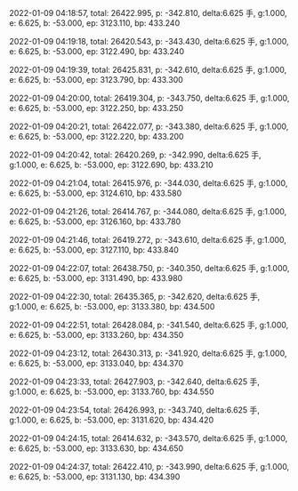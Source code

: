 2022-01-09 04:18:57, total: 26422.995, p: -342.810, delta:6.625 手, g:1.000, e: 6.625, b: -53.000, ep: 3123.110, bp: 433.240

2022-01-09 04:19:18, total: 26420.543, p: -343.430, delta:6.625 手, g:1.000, e: 6.625, b: -53.000, ep: 3122.490, bp: 433.240

2022-01-09 04:19:39, total: 26425.831, p: -342.610, delta:6.625 手, g:1.000, e: 6.625, b: -53.000, ep: 3123.790, bp: 433.300

2022-01-09 04:20:00, total: 26419.304, p: -343.750, delta:6.625 手, g:1.000, e: 6.625, b: -53.000, ep: 3122.250, bp: 433.250

2022-01-09 04:20:21, total: 26422.077, p: -343.380, delta:6.625 手, g:1.000, e: 6.625, b: -53.000, ep: 3122.220, bp: 433.200

2022-01-09 04:20:42, total: 26420.269, p: -342.990, delta:6.625 手, g:1.000, e: 6.625, b: -53.000, ep: 3122.690, bp: 433.210

2022-01-09 04:21:04, total: 26415.976, p: -344.030, delta:6.625 手, g:1.000, e: 6.625, b: -53.000, ep: 3124.610, bp: 433.580

2022-01-09 04:21:26, total: 26414.767, p: -344.080, delta:6.625 手, g:1.000, e: 6.625, b: -53.000, ep: 3126.160, bp: 433.780

2022-01-09 04:21:46, total: 26419.272, p: -343.610, delta:6.625 手, g:1.000, e: 6.625, b: -53.000, ep: 3127.110, bp: 433.840

2022-01-09 04:22:07, total: 26438.750, p: -340.350, delta:6.625 手, g:1.000, e: 6.625, b: -53.000, ep: 3131.490, bp: 433.980

2022-01-09 04:22:30, total: 26435.365, p: -342.620, delta:6.625 手, g:1.000, e: 6.625, b: -53.000, ep: 3133.380, bp: 434.500

2022-01-09 04:22:51, total: 26428.084, p: -341.540, delta:6.625 手, g:1.000, e: 6.625, b: -53.000, ep: 3133.260, bp: 434.350

2022-01-09 04:23:12, total: 26430.313, p: -341.920, delta:6.625 手, g:1.000, e: 6.625, b: -53.000, ep: 3133.040, bp: 434.370

2022-01-09 04:23:33, total: 26427.903, p: -342.640, delta:6.625 手, g:1.000, e: 6.625, b: -53.000, ep: 3133.760, bp: 434.550

2022-01-09 04:23:54, total: 26426.993, p: -343.740, delta:6.625 手, g:1.000, e: 6.625, b: -53.000, ep: 3131.620, bp: 434.420

2022-01-09 04:24:15, total: 26414.632, p: -343.570, delta:6.625 手, g:1.000, e: 6.625, b: -53.000, ep: 3133.630, bp: 434.650

2022-01-09 04:24:37, total: 26422.410, p: -343.990, delta:6.625 手, g:1.000, e: 6.625, b: -53.000, ep: 3131.130, bp: 434.390